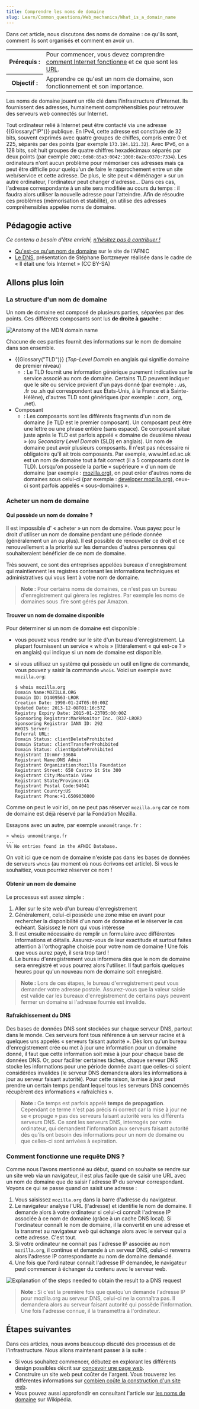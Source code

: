 ```yaml
---
title: Comprendre les noms de domaine
slug: Learn/Common_questions/Web_mechanics/What_is_a_domain_name
---
```


Dans cet article, nous discutons des noms de domaine : ce qu'ils sont, comment ils sont organisés et comment en avoir un.

<table class="standard-table">
  <tbody>
    <tr>
      <th scope="row">Prérequis&nbsp;:</th>
      <td>
        Pour commencer, vous devez comprendre
        <a href="/fr/Apprendre/Fonctionnement_Internet"
          >comment Internet fonctionne</a
        >
        et ce que sont les <a href="/fr/Learn/Understanding_URLs">URL</a>.
      </td>
    </tr>
    <tr>
      <th scope="row">Objectif&nbsp;:</th>
      <td>
        Apprendre ce qu'est un nom de domaine, son fonctionnement et son
        importance.
      </td>
    </tr>
  </tbody>
</table>

Les noms de domaine jouent un rôle clé dans l'infrastructure d'Internet. Ils fournissent des adresses, humainement compréhensibles pour retrouver des serveurs web connectés sur Internet.

Tout ordinateur relié à Internet peut être contacté via une adresse {{Glossary("IP")}} publique. En IPv4, cette adresse est constituée de 32 bits, souvent exprimés avec quatre groupes de chiffes, compris entre 0 et 225, séparés par des points (par exemple `173.194.121.32`). Avec IPv6, on a 128 bits, soit huit groupes de quatre chiffres hexadécimaux séparés par deux points (par exemple `2001:0db8:85a3:0042:1000:8a2e:0370:7334`). Les ordinateurs n'ont aucun problème pour mémoriser ces adresses mais ça peut être difficile pour quelqu'un de faire le rapprochement entre un site web/service et cette adresse. De plus, le site peut « déménager » sur un autre ordinateur, l'ordinateur peut changer d'adresse... Dans ces cas, l'adresse correspondante à un site sera modifiée au cours du temps : il faudra alors utiliser la nouvelle adresse pour l'atteindre. Afin de résoudre ces problèmes (mémorisation et stabilité), on utilise des adresses compréhensibles appelée noms de domaine.

## Pédagogie active

_Ce contenu a besoin d'être enrichi, [n'hésitez pas à contribuer !](/fr/docs/MDN/Getting_started)_

- [Qu'est-ce qu'un nom de domaine](http://www.afnic.fr/fr/votre-nom-de-domaine/qu-est-ce-qu-un-nom-de-domaine/) sur le site de l'AFNIC
- [Le DNS](https://www.youtube.com/watch?v=QHVK666TFUI), présentation de Stéphane Bortzmeyer réalisée dans le cadre de « Il était une fois Internet » (CC BY-SA)

## Allons plus loin

### La structure d'un nom de domaine

Un nom de domaine est composé de plusieurs parties, séparées par des points. Ces différents composants sont lus **de droite à gauche** :

![Anatomy of the MDN domain name](structure_fr.png)

Chacune de ces parties fournit des informations sur le nom de domaine dans son ensemble.

- {{Glossary("TLD")}} (_Top-Level Domain_ en anglais qui signifie domaine de premier niveau)
  - : Le TLD fournit une information générique purement indicative sur le service associé au nom de domaine. Certains TLD peuvent indiquer que le site ou service provient d'un pays donné (par exemple : .us, .fr ou .sh qui correspondent aux États-Unis, à la France et à Sainte-Hélène), d'autres TLD sont génériques (par exemple : .com, .org, .net).
- Composant
  - : Les composants sont les différents fragments d'un nom de domaine (le TLD est le premier composant). Un composant peut être une lettre ou une phrase entière (sans espace). Ce composant situé juste après le TLD est parfois appelé « domaine de deuxième niveau » (ou _Secondary Level Domain_ (SLD) en anglais). Un nom de domaine peut avoir plusieurs composants. Il n'est pas nécessaire ni obligatoire qu'il ait trois composants. Par exemple, www\.inf.ed.ac.uk est un nom de domaine tout à fait correct (il a 5 composants dont le TLD). Lorsqu'on possède la partie « supérieure » d'un nom de domaine (par exemple : [mozilla.org](https://mozilla.org)), on peut créer d'autres noms de domaines sous celui-ci (par exemple : [developer.mozilla.org](/)), ceux-ci sont parfois appelés « sous-domaines ».

### Acheter un nom de domaine

#### Qui possède un nom de domaine ?

Il est impossible d' « acheter » un nom de domaine. Vous payez pour le droit d'utiliser un nom de domaine pendant une période donnée (généralement un an ou plus). Il est possible de renouveller ce droit et ce renouvellement a la priorité sur les demandes d'autres personnes qui souhaiteraient bénéficier de ce nom de domaine.

Très souvent, ce sont des entreprises appelées bureaux d'enregistrement qui maintiennent les registres contenant les informations techniques et administratives qui vous lient à votre nom de domaine.

> **Note :** Pour certains noms de domaines, ce n'est pas un bureau d'enregistrement qui gèrera les registres. Par exemple les noms de domaines sous .fire sont gérés par Amazon.

#### Trouver un nom de domaine disponible

Pour déterminer si un nom de domaine est disponible :

- vous pouvez vous rendre sur le site d'un bureau d'enregistrement. La plupart fournissent un service « whois » (littéralement « qui est-ce ? » en anglais) qui indique si un nom de domaine est disponible.
- si vous utilisez un système qui possède un outil en ligne de commande, vous pouvez y saisir la commande `whois`. Voici un exemple avec `mozilla.org`:

  ```
  $ whois mozilla.org
  Domain Name:MOZILLA.ORG
  Domain ID: D1409563-LROR
  Creation Date: 1998-01-24T05:00:00Z
  Updated Date: 2013-12-08T01:16:57Z
  Registry Expiry Date: 2015-01-23T05:00:00Z
  Sponsoring Registrar:MarkMonitor Inc. (R37-LROR)
  Sponsoring Registrar IANA ID: 292
  WHOIS Server:
  Referral URL:
  Domain Status: clientDeleteProhibited
  Domain Status: clientTransferProhibited
  Domain Status: clientUpdateProhibited
  Registrant ID:mmr-33684
  Registrant Name:DNS Admin
  Registrant Organization:Mozilla Foundation
  Registrant Street: 650 Castro St Ste 300
  Registrant City:Mountain View
  Registrant State/Province:CA
  Registrant Postal Code:94041
  Registrant Country:US
  Registrant Phone:+1.6509030800
  ```

Comme on peut le voir ici, on ne peut pas réserver `mozilla.org` car ce nom de domaine est déjà réservé par la Fondation Mozilla.

Essayons avec un autre, par exemple `unnométrange.fr` :

```
> whois unnométrange.fr
...
%% No entries found in the AFNIC Database.
```

On voit ici que ce nom de domaine n'existe pas dans les bases de données de serveurs `whois` (au moment où nous écrivons cet article). Si vous le souhaitiez, vous pourriez réserver ce nom !

#### Obtenir un nom de domaine

Le processus est assez simple :

1. Aller sur le site web d'un bureau d'enregistrement
2. Généralement, celui-ci possède une zone mise en avant pour rechercher la disponibilité d'un nom de domaine et le réserver le cas échéant. Saisissez le nom qui vous intéresse
3. Il est ensuite nécessaire de remplir un formulaire avec différentes informations et détails. Assurez-vous de leur exactitude et surtout faites attention à l'orthographe choisie pour votre nom de domaine ! Une fois que vous aurez payé, il sera trop tard !
4. Le bureau d'enregistrement vous informera dès que le nom de domaine sera enregistré et vous pourrez alors l'utiliser. Il faut parfois quelques heures pour qu'un nouveau nom de domaine soit enregistré.

> **Note :** Lors de ces étapes, le bureau d'enregistrement peut vous demander votre adresse postale. Assurez-vous que la valeur saisie est valide car les bureaux d'enregistrement de certains pays peuvent fermer un domaine si l'adresse fournie est invalide.

#### Rafraîchissement du DNS

Des bases de données DNS sont stockées sur chaque serveur DNS, partout dans le monde. Ces serveurs font tous référence à un serveur racine et à quelques uns appelés « serveurs faisant autorité ». Dès lors qu'un bureau d'enregistrement crée ou met à jour une information pour un domaine donné, il faut que cette information soit mise à jour pour chaque base de données DNS. Or, pour faciliter certaines tâches, chaque serveur DNS stocke les informations pour une période donnée avant que celles-ci soient considérées invalides (le serveur DNS demandera alors les informations à jour au serveur faisant autorité). Pour cette raison, la mise à jour peut prendre un certain temps pendant lequel tous les serveurs DNS concernés récupèrent des informations « rafraîchies ».

> **Note :** Ce temps est parfois appelé **temps de propagation**. Cependant ce terme n'est pas précis ni correct car la mise à jour ne se « propage » pas des serveurs faisant autorité vers les différents serveurs DNS. Ce sont les serveurs DNS, interrogés par votre ordinateur, qui demandent l'information aux serveurs faisant autorité dès qu'ils ont besoin des informations pour un nom de domaine ou que celles-ci sont arrivées à expiration.

### Comment fonctionne une requête DNS ?

Comme nous l'avons mentionné au début, quand on souhaite se rendre sur un site web via un navigateur, il est plus facile que de saisir une URL avec un nom de domaine que de saisir l'adresse IP du serveur correspondant. Voyons ce qui se passe quand on saisit une adresse :

1. Vous saisissez `mozilla.org` dans la barre d'adresse du navigateur.
2. Le navigateur analyse l'URL (l'adresse) et identifie le nom de domaine. Il demande alors à votre ordinateur si celui-ci connaît l'adresse IP associée à ce nom de domaine (grâce à un cache DNS local). Si l'ordinateur connaît le nom de domaine, il la convertit en une adresse et la transmet au navigateur web qui échange alors avec le serveur qui a cette adresse. C'est tout.
3. Si votre ordinateur ne connait pas l'adresse IP associée au nom `mozilla.org`, il continue et demande à un serveur DNS, celui-ci renverra alors l'adresse IP correspondante au nom de domaine demandé.
4. Une fois que l'ordinateur connaît l'adresse IP demandée, le navigateur peut commencer à échanger du contenu avec le serveur web.

![Explanation of the steps needed to obtain the result to a DNS request](2014-10-dns-request2.png)

> **Note :** Si c'est la première fois que quelqu'un demande l'adresse IP pour mozilla.org au serveur DNS, celui-ci ne la connaîtra pas. Il demandera alors au serveur faisant autorité qui possède l'information. Une fois l'adresse connue, il la transmettra à l'ordinateur.

## Étapes suivantes

Dans ces articles, nous avons beaucoup discuté des processus et de l'infrastructure. Nous allons maintenant passer à la suite :

- Si vous souhaitez commencer, débutez en explorant les différents design possibles décrit sur [concevoir une page web](/fr/Apprendre/Concevoir_page_web).
- Construire un site web peut coûter de l'argent. Vous trouverez les différentes informations sur [combien coûte la construction d'un site web](/fr/docs/Learn/How_much_does_it_cost).
- Vous pouvez aussi approfondir en consultant l'article sur [les noms de domaine](https://fr.wikipedia.org/wiki/Nom_de_domaine) sur Wikipédia.
